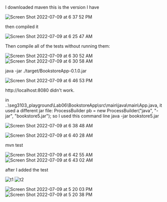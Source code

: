 I downloaded maven this is the version I have

![Screen Shot 2022-07-09 at 6 37 52 PM](https://user-images.githubusercontent.com/71524287/178124800-ca09360d-829d-4cb2-a058-e57f10549b4e.png)

then compiled it

![Screen Shot 2022-07-09 at 6 25 47 AM](https://user-images.githubusercontent.com/71524287/178124839-3612cb91-427d-4d4d-afaa-336a17a79d42.png)

Then compile all of the tests without running them:

![Screen Shot 2022-07-09 at 6 30 52 AM](https://user-images.githubusercontent.com/71524287/178124920-b3d97ad0-38c1-42d8-9275-c861816b8bca.png)
![Screen Shot 2022-07-09 at 6 30 58 AM](https://user-images.githubusercontent.com/71524287/178124923-e25753e9-a24d-4337-b46f-86e53930c07e.png)

java -jar ./target/BookstoreApp-0.1.0.jar

![Screen Shot 2022-07-09 at 6 46 53 PM](https://user-images.githubusercontent.com/71524287/178125005-164bb161-6ee8-450a-81c0-4f61d376f0da.png)

http://localhost:8080 didn't work.

in ..\seg3103_playground\Lab06\BookstoreApp\src\main\java\main\App.java, it used a different jar file:
ProcessBuilder pb = new ProcessBuilder("java", "-jar", "bookstore5.jar");
so I used this command line
java -jar bookstore5.jar

![Screen Shot 2022-07-09 at 6 38 48 AM](https://user-images.githubusercontent.com/71524287/178125074-0d0152b2-9a89-4fd7-947b-5f092e3110ae.png)

![Screen Shot 2022-07-09 at 6 40 28 AM](https://user-images.githubusercontent.com/71524287/178125090-58eb0cff-17fc-42a3-b6c9-e89fc4655bda.png)

mvn test

![Screen Shot 2022-07-09 at 6 42 55 AM](https://user-images.githubusercontent.com/71524287/178125185-66634620-3b4c-413a-a1c1-881661932cfa.png)
![Screen Shot 2022-07-09 at 6 43 02 AM](https://user-images.githubusercontent.com/71524287/178125187-4df5a344-3a36-4ea0-aa59-5467f01d4098.png)

after I added the test

![t1](https://user-images.githubusercontent.com/71524287/178125204-9e83f68e-3da0-43f9-9ca4-70731d5e1f50.png)
![t2](https://user-images.githubusercontent.com/71524287/178125206-4faae4ca-e5cf-4c7f-98d8-fa5b17f05644.png)

![Screen Shot 2022-07-09 at 5 20 03 PM](https://user-images.githubusercontent.com/71524287/178125217-5debd693-9ce9-470e-bae5-3007506705d5.png)
![Screen Shot 2022-07-09 at 5 20 38 PM](https://user-images.githubusercontent.com/71524287/178125219-0bfb8c69-56e7-40c4-a6ff-f01d6ee3cf28.png)


